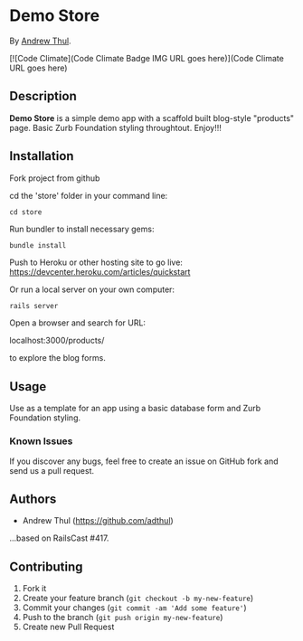 # Demo Store


By [Andrew Thul](https://github.com/adthul).

[![Code Climate](Code Climate Badge IMG URL goes here)](Code Climate URL goes here)

## Description
**Demo Store** is a simple demo app with a scaffold built blog-style "products" page. Basic
Zurb Foundation styling throughtout. Enjoy!!!

## Installation

Fork project from github

cd the 'store' folder in your command line:

```ruby
cd store
```

Run bundler to install necessary gems:

```console
bundle install
```

Push to Heroku or other hosting site to go live:
https://devcenter.heroku.com/articles/quickstart

Or run a local server on your own computer:

```console
rails server
```

Open a browser and search for URL:

localhost:3000/products/

to explore the blog forms.


## Usage

Use as a template for an app using a basic database form and Zurb Foundation styling.


### Known Issues

If you discover any bugs, feel free to create an issue on GitHub fork and
send us a pull request.


## Authors

* Andrew Thul (https://github.com/adthul)

...based on RailsCast #417.


## Contributing

1. Fork it
2. Create your feature branch (`git checkout -b my-new-feature`)
3. Commit your changes (`git commit -am 'Add some feature'`)
4. Push to the branch (`git push origin my-new-feature`)
5. Create new Pull Request
